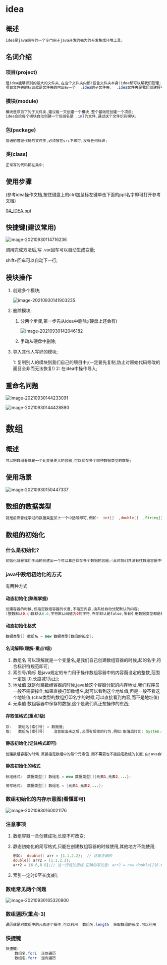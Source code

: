 # idea

## 概述

```java
idea是java编写的一个专门用于java开发的强大的开发集成环境工具;
```

## 名词介绍

### 项目(project)

```java
是idea能够识别的最大的文件夹,在这个文件夹内部(包含文件夹本身)idea都可以帮我们管理;
项目文件夹的标识就是文件夹的内部有一个  .idea的子文件夹,  .idea文件夹是我们创建好项目的时候,idea自动创建的;
```

### 模块(module)

```java
模块是项目下的子文件夹,建议每一天创建一个模块,整个基础班创建一个项目;
idea会给每个模块自动创建一个后缀名是 .iml的文件,通过这个文件识别模块;
```

### 包(package)

```java
普通的管理代码的文件夹,必须放在src下即可;没有任何标识;
```

### 类(class)

```java
正常写的代码都在类中;
```

## 使用步骤

(参考idea操作文档,按住键盘上的ctrl加鼠标左键单击下面的ppt名字即可打开参考文档)

 [04_IDEA.ppt](04_IDEA.ppt) 

## 快捷键(建议常用)

![image-20210930114716236](day04-课堂笔记-idea-数组.assets/image-20210930114716236.png)

调用完成方法后,写 .var回车可以自动生成变量;

shift+回车可以自动下一行;

## 模块操作

1. 创建多个模块;

   ![image-20210930141903235](day04-课堂笔记-idea-数组.assets/image-20210930141903235.png)

2. 删除模块;

   1. 分两个步骤,第一步先从idea中删除;(硬盘上还会有)

      ![image-20210930142046182](day04-课堂笔记-idea-数组.assets/image-20210930142046182.png)

      

   2. 手动从硬盘中删除;

3. 导入其他人写好的模块;

   1: 复制别人的模块到我们自己的项目中;(一定要先复制,防止对原始代码修改的面目全非而无法恢复!)
   2: 在idea中操作导入;

## 重命名问题

![image-20210930144233091](day04-课堂笔记-idea-数组.assets/image-20210930144233091.png)

![image-20210930144428880](day04-课堂笔记-idea-数组.assets/image-20210930144428880.png)

# 数组

## 概述

```java
可以把数组看成是一个比变量更大的容器,可以保存多个同种数据类型的数据;
```

## 使用场景

![image-20210930150447337](day04-课堂笔记-idea-数组.assets/image-20210930150447337.png)

## 数组的数据类型

```java
就是前面曾经学过的数据类型加上一个中括号即可,例如:  int[]  ,double[]  ,String[]  ...
```

## 数组的初始化

### 什么是初始化?

```java
初始化就是我们手动的创建出一个可以真正保存多个数据的容器;(此时我们并没有往数组容器中存值和取值)
```

### java中数组初始化的方式

有两种方式

#### 动态初始化(熟练掌握)

```java
创建容器的时候,仅指定数组容器的长度,不指定内容,由系统自动分配默认的内容;
(整数默认0,小数默认0.0,字符默认码值为0的字符,布尔默认是false,所有引用数据类型都是默认null)
```

#### 动态初始化格式

```java
数据类型[] 数组名 = new 数据类型[数组的长度];
```

#### 名词解释(理解-重点1级)

1. 数组名  可以理解就是一个变量名,是我们自己创建数组容器的时候,起的名字,符合标识符规范即可;
2. 索引号/角标  是java规定的专门用于操作数组容器中的内容而设定的整数,范围一定是 [0,长度减1为止];
3. 地址值   就是创建数组容器的时候,java给这个容器分配的内存地址,我们程序员一般不需要操作;如果直接打印数组名,就可以看到这个地址值,但是一般不看这个地址值;(char类型的数组打印名字的时候,可以直接看到内容,而不是地址值)
4. 元素值   数组容器中保存的数据,这个是我们真正想操作的东西;

#### 存取值格式(重点1级)

```java
存:   数组名[索引号] = 数据值;
取:   数组名[索引号]    注意取出来之后,必须有后续的行为,例如:取值后打印: System.out.println(数组名[索引号]);
```



#### 静态初始化(记住格式即可)

```java
创建数组容器的时候,直接指定数组中的每个元素值,而不需要也不能指定数组的长度;由java自动计算出数组的长度;
```

#### 静态初始化的格式

```java
标准格式:  数据类型[] 数组名 = new 数据类型[]{元素1,元素2,...};

简写格式:  数据类型[] 数组名 = {元素1,元素2,...};
```

### 数组初始化的内存示意图(看懂即可)

![image-20210930160021176](day04-课堂笔记-idea-数组.assets/image-20210930160021176.png)



### 注意事项

1. 数组容器一旦创建成功,长度不可改变;

2. 静态初始化的简写格式,只能在创建数组容器的时候使用,其他地方不能使用;

   ```java
   例如:  double[] arr = {1.1,2.2};  // 这是正确的
   double[] arr2 = {1.1,2.2}; 
   arr2 = {6.6,8.8};// 这一行语法错误,正确的写法是: arr2 = new double[]{6.6,8.8};
   ```

3. 索引一定时0至长度减1;

### 数组常见两个问题

![image-20210930165320800](day04-课堂笔记-idea-数组.assets/image-20210930165320800.png)

### 数组遍历(重点-3)

```java
遍历就是对数组中的元素逐个操作,可以利用  数组名.length  获取数组的长度,可以利用   数组名.length -1 获取数组的最大索引;
```

### 快捷键

```java
快捷键:  
	数组名.fori  正向遍历   
    数组名.forr  逆向遍历
```

